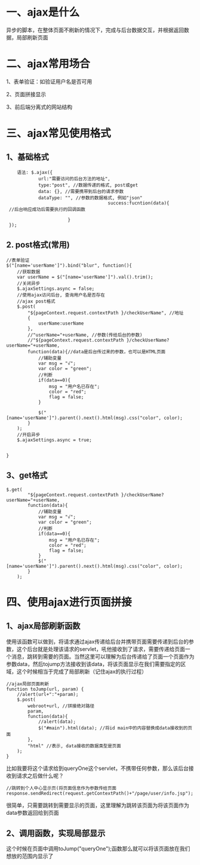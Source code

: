 # 一、ajax是什么

异步的脚本，在整体页面不刷新的情况下，完成与后台数据交互，并根据返回数据，局部刷新页面

# 二、ajax常用场合

1、表单验证：如验证用户名是否可用

2、页面拼接显示

3、前后端分离式的网站结构

# 三、ajax常见使用格式

## 1、基础格式

```
	语法: $.ajax({
	 		url:"需要访问的后台方法的地址",
	 		type:"post", //数据传递的格式, post或get
	 		data: {}, //需要携带到后台的请求参数
	 		dataType: "", //参数的数据格式, 例如"json"
	 								  success:fucntion(data){ 
 //后台响应成功后需要执行的回调函数
	 						
	 				   }
 });
```

## 2. post格式(常用)

```
//表单验证
$("[name='userName']").bind("blur", function(){
    //获取数据
	var userName = $("[name='userName']").val().trim();
	//关闭异步
	$.ajaxSettings.async = false;
	//使用ajax访问后台, 查询用户名是否存在
	//ajax post格式
	$.post(
		"${pageContext.request.contextPath }/checkUserName", //地址
		{
			userName:userName
		},
		//"userName="+userName, //参数(传给后台的参数)
		//"${pageContext.request.contextPath }/checkUserName?userName="+userName,
		function(data){//data是后台传过来的参数，也可以是HTML页面
			//辅助变量
			var msg = "√";
			var color = "green";
			//判断
			if(data==0){
				msg = "用户名已存在";
				color = "red";
				flag = false;
			}
			
			$("[name='userName']").parent().next().html(msg).css("color", color);
		}
	);
	//开启异步
	$.ajaxSettings.async = true;
    
    
}
```

## 3、get格式

```
$.get(
		"${pageContext.request.contextPath }/checkUserName?userName="+userName,
		function(data){
			//辅助变量
			var msg = "√";
			var color = "green";
			//判断
			if(data==0){
				msg = "用户名已存在";
				color = "red";
				flag = false;
			}
			$("[name='userName']").parent().next().html(msg).css("color", color);
		}
	);
```

# 四、使用ajax进行页面拼接

## 1、ajax局部刷新函数

使用该函数可以做到，将请求通过ajax传递给后台并携带页面需要传递到后台的参数，这个后台就是处理该请求的servlet，吼他接收到了请求，需要传递给页面一个消息，跳转到需要的页面。当然这里可以理解为后台传递给了页面一个页面作为参数data，然后tojump方法接收到该data，将该页面显示在我们需要指定的区域，这个时候相当于完成了局部刷新（记住ajax的执行过程）

```
//ajax局部页面刷新
function toJump(url, param) {
	//alert(url+":"+param);
	$.post(
		webroot+url, //拼接绝对路径
		param,
		function(data){
			//alert(data);
			$("#main").html(data); //将id main中的内容替换成data接收到的页面
		},
		"html" //表示, data接收的数据类型是页面
	);
}
```

比如我要将这个请求给到queryOne这个servlet，不携带任何参数，那么该后台接收到请求之后做什么呢？

```
//跳转到个人中心显示页(将页面信息作为参数传给页面
response.sendRedirect(request.getContextPath()+"/page/user/info.jsp");
```

很简单，只需要跳转到需要显示的页面，这里理解为跳转该页面为将该页面作为data参数返回给到页面

## 2、调用函数，实现局部显示

这个时候在页面中调用toJump("queryOne");函数那么就可以将该页面放在我们想放的范围内显示了